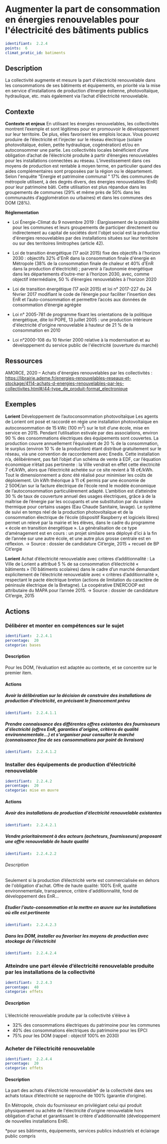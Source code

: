 # Augmenter la part de consommation en énergies renouvelables pour l'électricité des bâtiments publics
```yaml
identifiant:  2.2.4
points:  6
climat_pratic_id: batiments
```
## Description
La collectivité augmente et mesure la part d'électricité renouvelable dans les consommations de ses bâtiments et équipements, en priorité via la mise en service d’installations de production d’énergie éolienne, photovoltaïque, hydraulique, etc. mais également via l’achat d’électricité renouvelable.

## Contexte
**Contexte et enjeux**
En utilisant les énergies renouvelables, les collectivités montrent l’exemple et sont légitimes pour en promouvoir le développement sur leur territoire. De plus, elles favorisent les emplois locaux.
Vous pouvez produire de l’électricité et l’injecter sur le réseau électrique (solaire photovoltaïque, éolien, petite hydraulique, cogénération) et/ou en autoconsommer une partie. Les collectivités locales bénéficient d’une obligation d’achat de l’électricité produite à partir d’énergies renouvelables pour les installations connectées au réseau. L’investissement dans ces moyens de production est rentable à moyen terme, en particulier quand des aides complémentaires sont proposées par la région ou le département.
Selon l'enquête "Energie et patrimoine communal " 17% des communes de métropole utilisent, à des degrés divers, des énergies renouvelables (EnR) pour leur patrimoine bâti. Cette utilisation est plus répandue dans les groupements de communes (29% et même près de 50% dans les communautés d’agglomération ou urbaines) et dans les communes des DOM (28%).

**Réglementation**
- Loi Énergie-Climat du 9 novembre 2019 : Élargissement de la possibilité pour les communes et leurs groupements de participer directement ou indirectement au capital de sociétés dont l'objet social est la production d'énergies renouvelables par des installations situées sur leur territoire ou sur des territoires limitrophes (article 42).

- Loi de transition énergétique (17 août 2015) fixe des objectifs à l'horizon 2030 : objectifs 32% d'EnR dans la consommation finale d'énergie en Métropole (38% de la consommation finale de chaleur et 40% d'EnR dans la production d'électricité) ; parvenir à l’autonomie énergétique dans les départements d’outre-mer à l’horizon 2030, avec, comme objectif intermédiaire, 50 % d’énergies renouvelables à l’horizon 2020
- Loi de transition énergétique (17 août 2015) et loi n° 2017-227 du 24 février 2017 modifiant le code de l’énergie pour faciliter l’insertion des EnR et l’auto-consommation et permettre l’accès aux données de consommation d’énergie agrégée
- Loi n° 2005-781 de programme fixant les orientations de la politique énergétique, dite loi POPE, 13 juillet 2005 : une production intérieure d'électricité d'origine renouvelable à hauteur de 21 % de la consommation en 2010
- Loi n°2000-108 du 10 février 2000 relative à la modernisation et au développement du service public de l'électricité (ouverture du marché)

## Ressources
AMORCE, 2020 – Achats d'énergies renouvelables par les collectivités :
<a href="https://librairie.ademe.fr/energies-renouvelables-reseaux-et-stockage/4114-achats-d-energies-renouvelables-par-les-collectivites.html#/44-type_de_produit-format_electronique">https://librairie.ademe.fr/energies-renouvelables-reseaux-et-stockage/4114-achats-d-energies-renouvelables-par-les-collectivites.html#/44-type_de_produit-format_electronique</a>

## Exemples

**Lorient**
Développement de l’autoconsommation photovoltaïque
Les agents de Lorient ont posé et raccordé en régie une installation photovoltaïque en autoconsommation de 15 kWc (100 m<sup>2</sup>) sur le toit d’une école, mise en service en 2015. Pendant l’utilisation estivale par des associations, environ 90 % des consommations électriques des équipements sont couvertes. La production couvre annuellement l’équivalent de 20 % de la consommation, le surplus (environ 10 % de la production) étant distribué gratuitement sur le réseau, via une convention de raccordement avec Enedis. Cette installation n’a, délibérément, pas fait l’objet d’un schéma de vente à EDF, car l’équation économique n’était pas pertinente : la Ville vendrait en effet cette électricité 7 c€/kWh, alors que l’électricité achetée sur ce site revient à 18 c€/kWh. Tout le dimensionnement a donc été réalisé pour minimiser les coûts de déploiement. Un kWh théorique à 11 c€ permis par une économie de 2 500€/an sur la facture électrique de l’école rend le modèle économique de l’autoconsommation particulièrement adapté. L’ambition est d’atteindre 30 % de taux de couverture annuel des usages électriques, grâce à de la maîtrise de l’énergie par les occupants et une substitution par du solaire thermique pour certains usages (Eau Chaude Sanitaire, lavage). Le système de suivi en temps réel de la production photovoltaïque et de la consommation électrique de l’école (dispositif Raspberry et logiciels libres) permet un relevé par la mairie et les élèves, dans le cadre du programme « école en transition énergétique ». La généralisation de ce type d’aménagement est en cours : un projet similaire sera déployé d’ici à la fin de l’année sur une autre école, et une autre plus grosse centrale est en réflexion.
→ Source : dossier de candidature Cit’ergie, 2015 + recueil de BP Cit’ergie


**Lorient**
Achat d’électricité renouvelable avec critères d’additionnalité : La Ville de Lorient a attribué 5 % de sa consommation d’électricité « bâtiments » (10 bâtiments scolaires) dans le cadre d’un marché demandant explicitement de l’électricité renouvelable avec « critères d’additionnalité », respectant le pacte électrique breton (actions de limitation du caractère de péninsule électrique de la Bretagne). La coopérative ENERCOOP est attributaire du MAPA pour l’année 2015.
→ Source : dossier de candidature Cit’ergie, 2015

## Actions
### Délibérer et monter en compétences sur le sujet
```yaml
identifiant:  2.2.4.1
percentage:  20
categorie: bases
```
#### Description
Pour les DOM, l’évaluation est adaptée au contexte, et se concentre sur le premier item. 

#### Actions
##### Avoir la délibération sur la décision de construire des installations de production d'électricité, en précisant le financement prévu
```yaml
identifiant:  2.2.4.1.1
```

##### Prendre connaissance des différentes offres existantes des fournisseurs d'électricité (offres EnR, garanties d'origine, critères de qualité environnementale...) et s'organiser pour consulter le marché (connaissance fine de ses consommations par point de livraison)
```yaml
identifiant:  2.2.4.1.2
```

### Installer des équipements de production d’électricité renouvelable
```yaml
identifiant:  2.2.4.2
percentage:  20
categorie: mise en œuvre
```
#### Actions
##### Avoir des installations de production d'électricité renouvelable existantes
```yaml
identifiant:  2.2.4.2.1
```

##### Vendre prioritairement à des acteurs (acheteurs, fournisseurs) proposant une offre renouvelable de haute qualité
```yaml
identifiant:  2.2.4.2.2
```
###### Description
Seulement si la production d’électricité verte est commercialisée en dehors de l'obligation d'achat. Offre de haute qualité: 100% EnR, qualité environnementale, transparence, critère d'additionnalité, fond de développement des EnR...

##### Etudier l’auto-consommation et la mettre en œuvre sur les installations où elle est pertinente
```yaml
identifiant:  2.2.4.2.3
```

##### Dans les DOM, installer ou favoriser les moyens de production avec stockage de l’électricité
```yaml
identifiant:  2.2.4.2.4
```


### Atteindre une part élevée d’électricité renouvelable produite par les installations de la collectivité
```yaml
identifiant:  2.2.4.3
percentage:  40
categorie: effets
```
##### Description
L’électricité renouvelable produite par la collectivité s’élève à
-	32% des consommations électriques du patrimoine pour les communes
-	40% des consommations électriques du patrimoine pour les EPCI
-	75% pour les DOM (rappel : objectif 100% en 2030)

### Acheter de l’électricité renouvelable
```yaml
identifiant:  2.2.4.4
percentage:  20
categorie: effets
```
#### Description
La part des achats d'électricité renouvelable* de la collectivité dans ses achats totaux d’électricité se rapproche de 100% (garantie d’origine).

En Métropole, choix du fournisseur en privilégiant celui qui produit physiquement ou achète de l'électricité d'origine renouvelable hors obligation d'achat et garantissant le critère d'additionnalité (développement de nouvelles installations EnR).

*pour ses bâtiments, équipements, services publics industriels et éclairage public compris

